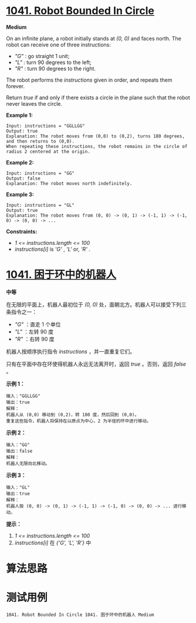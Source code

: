 # [1041. Robot Bounded In Circle][enTitle]

**Medium**

On an infinite plane, a robot initially stands at  *(0, 0)*  and faces north. The robot can receive one of three instructions:

-  *"G"* : go straight 1 unit; 
-  *"L"* : turn 90 degrees to the left; 
-  *"R"* : turn 90 degrees to the right.

The robot performs the  *instructions*  given in order, and repeats them forever.

Return  *true*  if and only if there exists a circle in the plane such that the robot never leaves the circle.



**Example 1:** 

```
Input: instructions = "GGLLGG"
Output: true
Explanation: The robot moves from (0,0) to (0,2), turns 180 degrees, and then returns to (0,0).
When repeating these instructions, the robot remains in the circle of radius 2 centered at the origin.
```

**Example 2:** 

```
Input: instructions = "GG"
Output: false
Explanation: The robot moves north indefinitely.
```

**Example 3:** 

```
Input: instructions = "GL"
Output: true
Explanation: The robot moves from (0, 0) -> (0, 1) -> (-1, 1) -> (-1, 0) -> (0, 0) -> ...
```



**Constraints:** 

-  *1 <= instructions.length <= 100*  
-  *instructions[i]*  is  *'G'* ,  *'L'*  or,  *'R'* .


# [1041. 困于环中的机器人][cnTitle]

**中等**

在无限的平面上，机器人最初位于  *(0, 0)*  处，面朝北方。机器人可以接受下列三条指令之一：

-  *"G"* ：直走 1 个单位 
-  *"L"* ：左转 90 度 
-  *"R"* ：右转 90 度

机器人按顺序执行指令  *instructions* ，并一直重复它们。

只有在平面中存在环使得机器人永远无法离开时，返回  *true* 。否则，返回  *false* 。



**示例 1：** 

```
输入："GGLLGG"
输出：true
解释：
机器人从 (0,0) 移动到 (0,2)，转 180 度，然后回到 (0,0)。
重复这些指令，机器人将保持在以原点为中心，2 为半径的环中进行移动。

```

**示例 2：** 

```
输入："GG"
输出：false
解释：
机器人无限向北移动。

```

**示例 3：** 

```
输入："GL"
输出：true
解释：
机器人按 (0, 0) -> (0, 1) -> (-1, 1) -> (-1, 0) -> (0, 0) -> ... 进行移动。
```



**提示：** 

1.  *1 <= instructions.length <= 100*  
2.  *instructions[i]*  在  *{'G', 'L', 'R'}*  中




# 算法思路

# 测试用例
```
1041. Robot Bounded In Circle 1041. 困于环中的机器人 Medium
```

[enTitle]: https://leetcode.com/problems/robot-bounded-in-circle/
[cnTitle]: https://leetcode-cn.com/problems/robot-bounded-in-circle/
